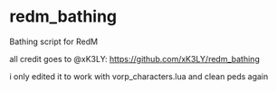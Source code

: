 # redm_bathing
Bathing script for RedM


all credit goes to @xK3LY: https://github.com/xK3LY/redm_bathing


i only edited it to work with vorp_characters.lua and clean peds again  
